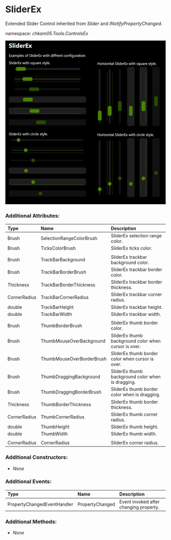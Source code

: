 # SliderEx
Extended Slider Control inherited from _Slider_ and _INotifyPropertyChanged_.

namespace: _chkam05.Tools.ControlsEx_

![SliderEx Examples (Images/SliderEx.png)](../Images/SliderEx.png)

### Additional Attributes:

| Type         | Name                      | Description |
|:-------------|:--------------------------|:------------|
| Brush        | SelectionRangeColorBrush  | SliderEx selection range color. |
| Brush        | TicksColorBrush           | SliderEx ticks color. |
||||
| Brush        | TrackBarBackground        | SliderEx trackbar background color. |
| Brush        | TrackBarBorderBrush       | SliderEx trackbar border color. |
| Thickness    | TrackBarBorderThickness   | SliderEx trackbar border thickness. |
| CornerRadius | TrackBarCornerRadius      | SliderEx trackbar corner radius. |
| double       | TrackBarHeight            | SliderEx trackbar height. |
| double       | TrackBarWidth             | SliderEx trackbar width. |
||||
| Brush        | ThumbBorderBrush          | SliderEx thumb border color. |
| Brush        | ThumbMouseOverBackground  | SliderEx thumb background color when cursor is over. |
| Brush        | ThumbMouseOverBorderBrush | SliderEx thumb border color when cursor is over. |
| Brush        | ThumbDraggingBackground   | SliderEx thumb background color when is dragging. |
| Brush        | ThumbDraggingBorderBrush  | SliderEx thumb border color when is dragging. |
| Thickness    | ThumbBorderThickness      | SliderEx thumb border thickness. |
| CornerRadius | ThumbCornerRadius         | SliderEx thumb corner radius. |
| double       | ThumbHeight               | SliderEx thumb height. |
| double       | ThumbWidth                | SliderEx thumb width. |
||||
| CornerRadius | CornerRadius              | SliderEx corner radius. |

### Additional Constructors:

- _None_

### Additional Events:

| Type                        | Name             | Description |
|:----------------------------|:-----------------|:------------|
| PropertyChangedEventHandler | PropertyChanged  | Event invoked after changing property. |

### Additional Methods:

- _None_
